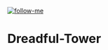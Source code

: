 [![follow-me]([https://github.com/CrazyPhrog/Dreadful-Tower/blob/main/Images/Screenshot%202024-12-05%20000320%20(1).png)](https://youtu.be/dYsYUbdPpYs)

# Dreadful-Tower
